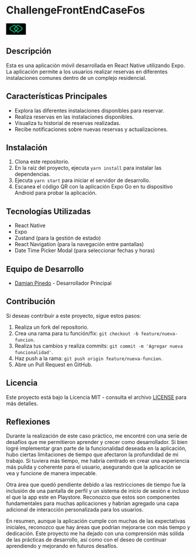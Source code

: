 # ChallengeFrontEndCaseFos

![Logo de la Aplicación](./assets/icon.png)

## Descripción

Esta es una aplicación móvil desarrollada en React Native utilizando Expo. La aplicación permite a los usuarios realizar reservas en diferentes instalaciones comunes dentro de un complejo residencial.

## Características Principales

- Explora las diferentes instalaciones disponibles para reservar.
- Realiza reservas en las instalaciones disponibles.
- Visualiza tu historial de reservas realizadas.
- Recibe notificaciones sobre nuevas reservas y actualizaciones.



## Instalación

1. Clona este repositorio.
2. En la raíz del proyecto, ejecuta `yarn install` para instalar las dependencias.
3. Ejecuta `yarn start` para iniciar el servidor de desarrollo.
4. Escanea el código QR con la aplicación Expo Go en tu dispositivo Android para probar la aplicación.

## Tecnologías Utilizadas

- React Native
- Expo
- Zustand (para la gestión de estado)
- React Navigation (para la navegación entre pantallas)
- Date Time Picker Modal (para seleccionar fechas y horas)

## Equipo de Desarrollo

- [Damian Pinedo](https://github.com/Damian-16) - Desarrollador Principal


## Contribución

Si deseas contribuir a este proyecto, sigue estos pasos:

1. Realiza un fork del repositorio.
2. Crea una rama para tu función/fix: `git checkout -b feature/nueva-funcion`.
3. Realiza tus cambios y realiza commits: `git commit -m 'Agregar nueva funcionalidad'`.
4. Haz push a la rama: `git push origin feature/nueva-funcion`.
5. Abre un Pull Request en GitHub.

## Licencia

Este proyecto está bajo la Licencia MIT - consulta el archivo [LICENSE](LICENSE) para más detalles.


## Reflexiones
Durante la realización de este caso práctico, me encontré con una serie de desafíos que me permitieron aprender y crecer como desarrollador. Si bien logré implementar gran parte de la funcionalidad deseada en la aplicación, hubo ciertas limitaciones de tiempo que afectaron la profundidad de mi trabajo.
Si tuviera más tiempo, me habría centrado en crear una experiencia más pulida y coherente para el usuario, asegurando que la aplicación se vea y funcione de manera impecable.

Otra área que quedó pendiente debido a las restricciones de tiempo fue la inclusión de una pantalla de perfil y un sistema de inicio de sesión e incluso el que la app este en Playstore. Reconozco que estos son componentes fundamentales para muchas aplicaciones y habrían agregado una capa adicional de interacción personalizada para los usuarios.

En resumen, aunque la aplicación cumple con muchas de las expectativas iniciales, reconozco que hay áreas que podrían mejorarse con más tiempo y dedicación. Este proyecto me ha dejado con una comprensión más sólida de las prácticas de desarrollo, así como con el deseo de continuar aprendiendo y mejorando en futuros desafíos.


